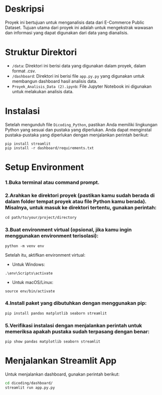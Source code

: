 # Deskripsi
Proyek ini bertujuan untuk menganalisis data dari E-Commerce Public Dataset. Tujuan utama dari proyek ini adalah untuk mengekstrak wawasan dan informasi yang dapat digunakan dari data yang dianalisis.

# Struktur Direktori
- `/data`: Direktori ini berisi data yang digunakan dalam proyek, dalam format .csv.
- `/dashboard`: Direktori ini berisi file `app.py.py` yang digunakan untuk membangun dashboard hasil analisis data.
- `Proyek_Analisis_Data (2).ipynb`: File Jupyter Notebook ini digunakan untuk melakukan analisis data.

# Instalasi
Setelah mengunduh file `Dicoding_Python`, pastikan Anda memiliki lingkungan Python yang sesuai dan pustaka yang diperlukan. Anda dapat menginstal pustaka-pustaka yang diperlukan dengan menjalankan perintah berikut:

```
pip install streamlit
pip install -r dashboard/requirements.txt
```

# Setup Environment
### 1.Buka terminal atau command prompt.

### 2.Arahkan ke direktori proyek (pastikan kamu sudah berada di dalam folder tempat proyek atau file Python kamu berada). Misalnya, untuk masuk ke direktori tertentu, gunakan perintah:

```
cd path/to/your/project/directory
```
### 3.Buat environment virtual (opsional, jika kamu ingin menggunakan environment terisolasi):

```
python -m venv env
```

Setelah itu, aktifkan environment virtual:

- Untuk Windows:
```
.\env\Scripts\activate
```
- Untuk macOS/Linux:
```
source env/bin/activate
```
### 4.Install paket yang dibutuhkan dengan menggunakan pip:
```
pip install pandas matplotlib seaborn streamlit
```
### 5.Verifikasi instalasi dengan menjalankan perintah untuk memeriksa apakah pustaka sudah terpasang dengan benar:
```
pip show pandas matplotlib seaborn streamlit
```


# Menjalankan Streamlit App
Untuk menjalankan dashboard, gunakan perintah berikut:
```bash
cd dicoding/dashboard/
streamlit run app.py.py
```
